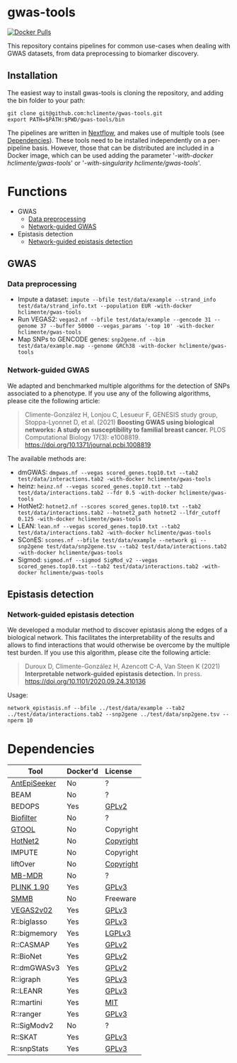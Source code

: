 # gwas-tools

[![Docker Pulls](https://img.shields.io/docker/cloud/build/hclimente/gwas-tools.svg?style=popout-square&logo=docker)](https://hub.docker.com/repository/docker/hclimente/gwas-tools)

This repository contains pipelines for common use-cases when dealing with GWAS datasets, from data preprocessing to biomarker discovery. 

## Installation

The easiest way to install gwas-tools is cloning the repository, and adding the bin folder to your path:

```
git clone git@github.com:hclimente/gwas-tools.git
export PATH=$PATH:$PWD/gwas-tools/bin
```

The pipelines are written in [Nextflow](https://www.nextflow.io/), and makes use of multiple tools (see [Dependencies](#dependencies)). These tools need to be installed independently on a per-pipeline basis. However, those that can be distributed are included in a Docker image, which can be used adding the parameter '*-with-docker hclimente/gwas-tools*' or '*-with-singularity hclimente/gwas-tools*'.

# Functions

- GWAS
    - [Data preprocessing](#data_preprocessing)
    - [Network-guided GWAS](#network_gwas)
- Epistasis detection
    - [Network-guided epistasis detection](#network_epistasis)


## GWAS

### Data preprocessing
<a name="data_preprocessing"></a>

- Impute a dataset: `impute --bfile test/data/example --strand_info test/data/strand_info.txt --population EUR -with-docker hclimente/gwas-tools`
- Run VEGAS2: `vegas2.nf --bfile test/data/example --gencode 31 --genome 37 --buffer 50000 --vegas_params '-top 10' -with-docker hclimente/gwas-tools`
- Map SNPs to GENCODE genes: `snp2gene.nf --bim test/data/example.map --genome GRCh38 -with-docker hclimente/gwas-tools`

### Network-guided GWAS
<a name="network_gwas"></a>

We adapted and benchmarked multiple algorithms for the detection of SNPs associated to a phenotype. If you use any of the following algorithms, please cite the following article:

> Climente-González H, Lonjou C, Lesueur F, GENESIS study group, Stoppa-Lyonnet D, et al. (2021) **Boosting GWAS using biological networks: A study on susceptibility to familial breast cancer.** PLOS Computational Biology 17(3): e1008819. https://doi.org/10.1371/journal.pcbi.1008819

The available methods are:

- dmGWAS: `dmgwas.nf --vegas scored_genes.top10.txt --tab2 test/data/interactions.tab2 -with-docker hclimente/gwas-tools`
- heinz: `heinz.nf --vegas scored_genes.top10.txt --tab2 test/data/interactions.tab2 --fdr 0.5 -with-docker hclimente/gwas-tools`
- HotNet2: `hotnet2.nf --scores scored_genes.top10.txt --tab2 test/data/interactions.tab2 --hotnet2_path hotnet2 --lfdr_cutoff 0.125 -with-docker hclimente/gwas-tools`
- LEAN: `lean.nf --vegas scored_genes.top10.txt --tab2 test/data/interactions.tab2 -with-docker hclimente/gwas-tools`
- SConES: `scones.nf --bfile test/data/example --network gi --snp2gene test/data/snp2gene.tsv --tab2 test/data/interactions.tab2 -with-docker hclimente/gwas-tools`
- Sigmod: `sigmod.nf --sigmod SigMod_v2 --vegas scored_genes.top10.txt --tab2 test/data/interactions.tab2 -with-docker hclimente/gwas-tools`

## Epistasis detection

### Network-guided epistasis detection
<a name="network_epistasis"></a>

We developed a modular method to discover epistasis along the edges of a biological network. This facilitates the interpretability of the results and allows to find interactions that would otherwise be overcome by the multiple test burden. If you use this algorithm, please cite the following article:

> Duroux D, Climente-González H, Azencott C-A, Van Steen K (2021) **Interpretable network-guided epistasis detection.** In press. https://doi.org/10.1101/2020.09.24.310136

Usage:

```
network_epistasis.nf --bfile ../test/data/example --tab2 ../test/data/interactions.tab2 --snp2gene ../test/data/snp2gene.tsv --nperm 10
```

# Dependencies

| Tool         | Docker'd | License   
| -------------|:---------|:----------
| [AntEpiSeeker](http://nce.ads.uga.edu/~romdhane/AntEpiSeeker/) | No       | ?         
| BEAM         | No       | ?         
| BEDOPS       | Yes      | [GPLv2](https://github.com/bedops/bedops/blob/master/LICENSE)
| [Biofilter](https://ritchielab.org/research/research-areas/expert-knowledge-bioinformatics/methods/biofilter)    | No       | ?
| [GTOOL](https://www.well.ox.ac.uk/~cfreeman/software/gwas/gtool.html) | No       | Copyright
| [HotNet2](https://github.com/raphael-group/hotnet2) | No       | [Copyright](https://github.com/raphael-group/hotnet2/blob/master/LICENSE)
| IMPUTE       | No       | Copyright
| liftOver     | No       | [Copyright](http://hgdownload.soe.ucsc.edu/admin/exe/)
| [MB-MDR](http://bio3.giga.ulg.ac.be/index.php/software/mb-mdr/) | No       | ?
| [PLINK 1.90](https://www.cog-genomics.org/plink/1.9) | Yes      | [GPLv3](https://www.cog-genomics.org/plink/1.9/general_usage)
| [SMMB](https://www.ls2n.fr/listelogicielsequipe/DUKe/128/) | No       | Freeware
| [VEGAS2v02](https://vegas2.qimrberghofer.edu.au/) | Yes       | [GPLv3](https://vegas2.qimrberghofer.edu.au/vegas2v2)
| R::biglasso  | Yes      | [GPLv3](https://cran.r-project.org/web/packages/biglasso/)
| R::bigmemory | Yes      | [LGPLv3](https://cran.r-project.org/web/packages/bigmemory/)
| R::CASMAP    | Yes      | [GPLv2](https://cran.r-project.org/web/packages/CASMAP/index.html)
| R::BioNet    | Yes      | [GPLv2](https://bioconductor.org/packages/release/bioc/html/BioNet.html)
| R::dmGWASv3  | Yes      | [GPLv2](https://bioinfo.uth.edu/dmGWAS/dmGWAS_3.0-manual.pdf)
| R::igraph    | Yes      | [GPLv3](https://cran.r-project.org/web/packages/igraph/)
| R::LEANR     | Yes      | [GPLv3](https://cran.r-project.org/web/packages/LEANR/)
| R::martini   | Yes      | [MIT](https://bioconductor.org/packages/release/bioc/html/martini.html)
| R::ranger    | Yes      | [GPLv3](https://cran.r-project.org/web/packages/ranger/)
| R::SigModv2  | No       | ?
| R::SKAT      | Yes      | [GPLv3](https://cran.r-project.org/web/packages/SKAT/)
| R::snpStats  | Yes      | [GPLv3](http://bioconductor.org/packages/release/bioc/html/snpStats.html)
